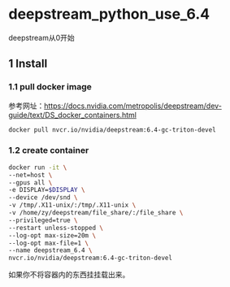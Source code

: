 # deepstream_python_use_6.4

deepstream从0开始

## 1 Install
### 1.1 pull docker image
参考网址：https://docs.nvidia.com/metropolis/deepstream/dev-guide/text/DS_docker_containers.html
```bash
docker pull nvcr.io/nvidia/deepstream:6.4-gc-triton-devel
```
### 1.2 create container
```bash
docker run -it \
--net=host \
--gpus all \
-e DISPLAY=$DISPLAY \
--device /dev/snd \
-v /tmp/.X11-unix/:/tmp/.X11-unix \
-v /home/zy/deepstream/file_share/:/file_share \
--privileged=true \
--restart unless-stopped \
--log-opt max-size=20m \
--log-opt max-file=1 \
--name deepstream_6.4 \
nvcr.io/nvidia/deepstream:6.4-gc-triton-devel
```


如果你不将容器内的东西挂挂载出来。
